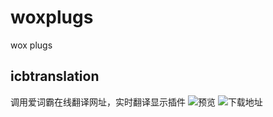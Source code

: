 # woxplugs
wox plugs
 
## icbtranslation
调用爱词霸在线翻译网址，实时翻译显示插件
![预览](http://api.wox.one/media/plugin/f5fd68e047bf4e648293b4479300b673/e2c-87f2ed41-6b7f-48ba-acb3-93a11527c9e6.gif)
![下载地址](http://www.wox.one/plugin/214)
